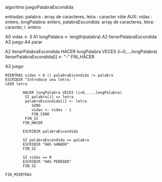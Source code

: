 algoritmo juegoPalabraEscondida

entradas: palabra : array de caracteres, letra : caracter
vble AUX: vidas : entero, longPalabra: entero, palabraEscondida: array de caracteres, letra: caracter, i: entero

A0 vidas <- 3
A1 longPalabra <- length(palabra)
A2 llenarPalabraEscondida
A3 juego
A4 parar

A2 llenarPalabraEscondida
HACER longPalabra VECES (i=0,...,longPalabra)
llenarPalabraEscondida[i] <- "-"
FIN_HACER

A3 juego

    MIENTRAS vidas > 0 || palabraEscondida != palabra
    ESCRIBIR "Introduce una letra: "
    LEER letra

            HACER longPalabra VECES (i=0,...,longPalabra)
             SI palabra[i] == letra
             palabraEscondida[i] <- letra
                SINO
                vidas <- vidas - 1
                FIN_SINO
             FIN_SI
            FIN_HACER

            ESCRIBIR palabraEscondida

            SI palabraEscondida == palabra
            ESCRIBIR "HAS GANADO"
            FIN_SI

            SI vidas == 0
            ESCRIBIR "HAS PERDIDO"
            FIN_SI

    FIN_MIENTRAS
